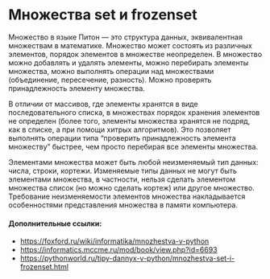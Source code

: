 # Множества set и frozenset

Множество в языке Питон — это структура данных, эквивалентная множествам в математике. Множество может состоять из различных элементов, порядок элементов в множестве неопределен. В множество можно добавлять и удалять элементы, можно перебирать элементы множества, можно выполнять операции над множествами \(объединение, пересечение, разность\). Можно проверять принадлежность элементу множества.

В отличии от массивов, где элементы хранятся в виде последовательного списка, в множествах порядок хранения элементов не определен \(более того, элементы множества хранятся не подряд, как в списке, а при помощи хитрых алгоритмов\). Это позволяет выполнять операции типа “проверить принадлежность элемента множеству” быстрее, чем просто перебирая все элементы множества.

Элементами множества может быть любой неизменяемый тип данных: числа, строки, кортежи. Изменяемые типы данных не могут быть элементами множества, в частности, нельзя сделать элементом множества список \(но можно сделать кортеж\) или другое множество. Требование неизменяемости элементов множества накладывается особенностями представления множества в памяти компьютера.



#### Дополнительные ссылки:

* https://foxford.ru/wiki/informatika/mnozhestva-v-python
* https://informatics.mccme.ru/mod/book/view.php?id=6693
* https://pythonworld.ru/tipy-dannyx-v-python/mnozhestva-set-i-frozenset.html



